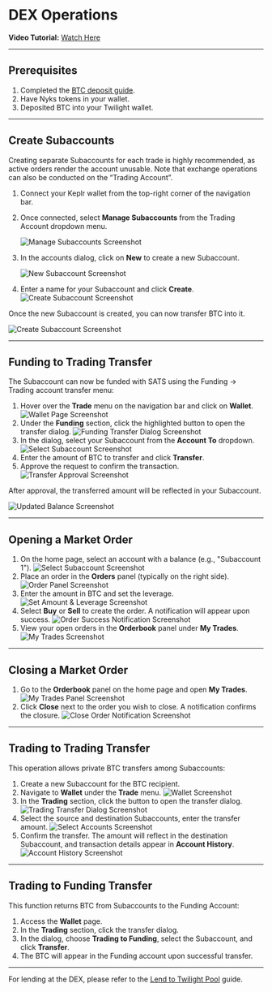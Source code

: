 # DEX Operations

**Video Tutorial:** [Watch Here](https://drive.google.com/file/d/1sp7TFu8ovId34boT6QxlMjyWqGVu_SpM/view)

---

## Prerequisites

1. Completed the [BTC deposit guide](https://twilight-pool.vercel.app).
2. Have Nyks tokens in your wallet.
3. Deposited BTC into your Twilight wallet.

---

## Create Subaccounts

Creating separate Subaccounts for each trade is highly recommended, as active orders render the account unusable. Note that exchange operations can also be conducted on the “Trading Account”.

1. Connect your Keplr wallet from the top-right corner of the navigation bar.
2. Once connected, select **Manage Subaccounts** from the Trading Account dropdown menu.

   ![Manage Subaccounts Screenshot](/images/9.png)

3. In the accounts dialog, click on **New** to create a new Subaccount.

   ![New Subaccount Screenshot](/images/10.png)

4. Enter a name for your Subaccount and click **Create**.
   ![Create Subaccount Screenshot](/images/11.png)

Once the new Subaccount is created, you can now transfer BTC into it.

![Create Subaccount Screenshot](/images/12.png)

---

## Funding to Trading Transfer

The Subaccount can now be funded with SATS using the Funding → Trading account transfer menu:

1. Hover over the **Trade** menu on the navigation bar and click on **Wallet**.
   ![Wallet Page Screenshot](/images/13.png)
2. Under the **Funding** section, click the highlighted button to open the transfer dialog.
   ![Funding Transfer Dialog Screenshot](/images/14.png)
3. In the dialog, select your Subaccount from the **Account To** dropdown.
   ![Select Subaccount Screenshot](/images/15.png)
4. Enter the amount of BTC to transfer and click **Transfer**.
5. Approve the request to confirm the transaction.
   ![Transfer Approval Screenshot](/images/16.png)

After approval, the transferred amount will be reflected in your Subaccount.

![Updated Balance Screenshot](/images/17.png)

---

## Opening a Market Order

1. On the home page, select an account with a balance (e.g., "Subaccount 1").
   ![Select Subaccount Screenshot](/images/18.png)
2. Place an order in the **Orders** panel (typically on the right side).
   ![Order Panel Screenshot](/images/19.png)
3. Enter the amount in BTC and set the leverage.
   ![Set Amount & Leverage Screenshot](/images/20.png)
4. Select **Buy** or **Sell** to create the order. A notification will appear upon success.
   ![Order Success Notification Screenshot](/images/21.png)
5. View your open orders in the **Orderbook** panel under **My Trades**.
   ![My Trades Screenshot](/images/22.png)

---

## Closing a Market Order

1. Go to the **Orderbook** panel on the home page and open **My Trades**.
   ![My Trades Panel Screenshot](/images/22.png)
2. Click **Close** next to the order you wish to close. A notification confirms the closure.
   ![Close Order Notification Screenshot](/images/23.png)

---

## Trading to Trading Transfer

This operation allows private BTC transfers among Subaccounts:

1. Create a new Subaccount for the BTC recipient.
2. Navigate to **Wallet** under the **Trade** menu.
   ![Wallet Screenshot](/images/13.png)
3. In the **Trading** section, click the button to open the transfer dialog.
   ![Trading Transfer Dialog Screenshot](/images/24.png)
4. Select the source and destination Subaccounts, enter the transfer amount.
   ![Select Accounts Screenshot](/images/25.jpg)
5. Confirm the transfer. The amount will reflect in the destination Subaccount, and transaction details appear in **Account History**.
   ![Account History Screenshot](/images/30.jpg)

---

## Trading to Funding Transfer

This function returns BTC from Subaccounts to the Funding Account:

1. Access the **Wallet** page.
2. In the **Trading** section, click the transfer dialog.
3. In the dialog, choose **Trading to Funding**, select the Subaccount, and click **Transfer**.
4. The BTC will appear in the Funding account upon successful transfer.

---

For lending at the DEX, please refer to the [Lend to Twilight Pool](https://twilight-pool.vercel.app) guide.

